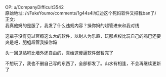 
OP: u/CompanyDifficult3542  
原始地址: /r/FakeYoumo/comments/1g44s4l/红迪这个死妈软件又把我ban了/  
正文:  
我真他妈的是服了，我发了什么违规内容？操你妈的超管进来和我对线

这辈子没有见过官瘾这么大的软件，以封人为乐趣，玩那点权比玩自己的鸡巴还要爽是吧，肥蛆超管我操你妈

头一回见贴吧比墙外还自由的，真给这傻逼软件弱智完了

不想玩了，我也不删自己写的东西了，全部都发了。山水有相逢，不会再继续更新了
